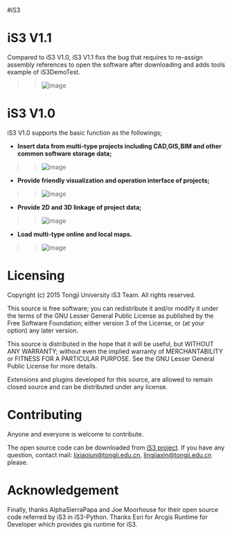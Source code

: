 #iS3

iS3 V1.1
=====
Compared to iS3 V1.0, iS3 V1.1 fixs the bug that requires to re-assign assembly references to open the software after downloading and adds tools example of iS3DemoTest.<br>
>>![image](https://github.com/iS3-Project/iS3-Desktop-Standalone/blob/master/images/Github4.jpg)

iS3 V1.0
===
iS3 V1.0 supports the basic function as the followings;<br>
* **Insert data from multi-type projects including CAD,GIS,BIM and other common software storage data;**<br>
>>![image](https://github.com/iS3-Project/iS3-Desktop-Standalone/blob/master/images/BIMGIS.jpg)<br>
* **Provide friendly visualization and operation interface of projects;**<br>
>>![image](https://github.com/iS3-Project/iS3-Desktop-Standalone/blob/master/images/Github2.jpg)<br>
* **Provide 2D and 3D linkage of project data;**<br>
>>![image](https://github.com/iS3-Project/iS3-Desktop-Standalone/blob/master/images/Github3.jpg)<br>
* **Load multi-type online and local maps.**<br>
>>![image](https://github.com/iS3-Project/iS3-Desktop-Standalone/blob/master/images/Github5.jpg)<br>

Licensing
====
Copyright (c) 2015 Tongji University iS3 Team. All rights reserved.

This source is free software; you can redistribute it and/or modify it under the terms of the GNU Lesser General Public License as published by the Free Software Foundation; either version 3 of the License, or (at your option) any later version.

This source is distributed in the hope that it will be useful, but WITHOUT ANY WARRANTY; without even the implied warranty of MERCHANTABILITY or FITNESS FOR A PARTICULAR PURPOSE.  See the GNU Lesser General Public License for more details.

Extensions and plugins developed for this source, are allowed to remain closed source and can be distributed under any license.

Contributing
=====
Anyone and everyone is welcome to contribute.

The open source code can be downloaded from [iS3 project](https://github.com/iS3-Project/iS3). If you have any question, contact mail: <lixiaojun@tongji.edu.cn>, <lingjiaxin@tongji.edu.cn> please.

Acknowledgement
===
Finally, thanks AlphaSierraPapa and Joe Moorhouse for their open source code referred by iS3 in iS3-Python. Thanks Esri for Arcgis Runtime for Developer which provides gis runtime for iS3.
